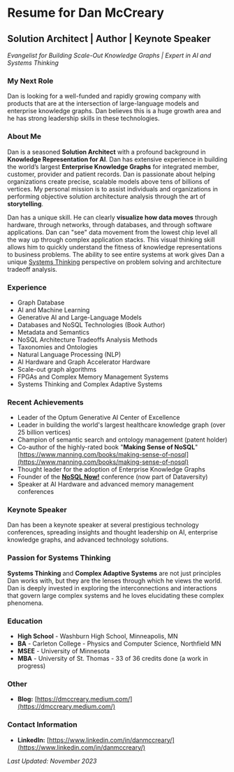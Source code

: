 # Resume for Dan McCreary

## Solution Architect | Author | Keynote Speaker

*Evangelist for Building Scale-Out Knowledge Graphs | Expert in AI and Systems Thinking*

### My Next Role

Dan is looking for a well-funded and rapidly growing company with products that are at the intersection of large-language models and enterprise knowledge graphs.  Dan believes this is a huge growth area and he has strong leadership skills in these technologies.

### About Me

Dan is a seasoned **Solution Architect** with a profound background in **Knowledge Representation for AI**. Dan has extensive experience in building the world’s largest **Enterprise Knowledge Graphs** for integrated member, customer, provider and patient records. Dan is passionate about helping organizations create precise, scalable models above tens of billions of vertices. My personal mission is to assist individuals and organizations in performing objective solution architecture analysis through the art of **storytelling**.

Dan has a unique skill.  He can clearly **visualize how data moves** through hardware, through networks, through databases, and through software applications. Dan can "see" data movement from the lowest chip level all the way up through complex application stacks.  This visual thinking skill allows him to quickly understand the fitness of knowledge representations to business problems.
The ability to see entire systems at work gives Dan a unique [Systems Thinking](https://dmccreary.github.io/graph-systems-thinking/) perspective on problem solving
and architecture tradeoff analysis.

### Experience

- Graph Database
- AI and Machine Learning
- Generative AI and Large-Language Models
- Databases and NoSQL Technologies (Book Author)
- Metadata and Semantics
- NoSQL Architecture Tradeoffs Analysis Methods
- Taxonomies and Ontologies
- Natural Language Processing (NLP)
- AI Hardware and Graph Accelerator Hardware
- Scale-out graph algorithms
- FPGAs and Complex Memory Management Systems
- Systems Thinking and Complex Adaptive Systems

### Recent Achievements

- Leader of the Optum Generative AI Center of Excellence
- Leader in building the world's largest healthcare knowledge graph (over 25 billion vertices)
- Champion of semantic search and ontology management (patent holder)
- Co-author of the highly-rated book "**Making Sense of NoSQL**" [https://www.manning.com/books/making-sense-of-nosql](https://www.manning.com/books/making-sense-of-nosql)
- Thought leader for the adoption of Enterprise Knowledge Graphs
- Founder of the [**NoSQL Now!**](https://www.dataversity.net/tag/nosql-now/) conference (now part of Dataversity)
- Speaker at AI Hardware and advanced memory management conferences

### Keynote Speaker

Dan has been a keynote speaker at several prestigious technology conferences, spreading insights and thought leadership on AI, enterprise knowledge graphs, and advanced technology solutions.

### Passion for Systems Thinking

**Systems Thinking** and **Complex Adaptive Systems** are not just principles Dan works with, but they are the lenses through which he views the world. Dan is deeply invested in exploring the interconnections and interactions that govern large complex systems and he loves elucidating these complex phenomena.

### Education

* **High School** - Washburn High School, Minneapolis, MN
* **BA** - Carleton College - Physics and Computer Science, Northfield MN
* **MSEE** - University of Minnesota
* **MBA** - University of St. Thomas - 33 of 36 credits done (a work in progress)

### Other

- **Blog:** [https://dmccreary.medium.com/](https://dmccreary.medium.com/)

### Contact Information

- **LinkedIn:** [https://www.linkedin.com/in/danmccreary/](https://www.linkedin.com/in/danmccreary/)

*Last Updated: November 2023*
